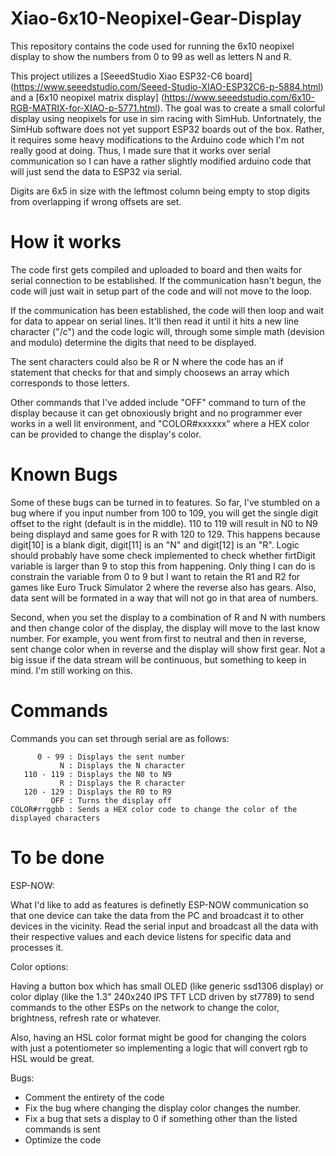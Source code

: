 # Xiao-6x10-Neopixel-Gear-Display
This repository contains the code used for running the 6x10 neopixel display to show the numbers from 0 to 99 as well as letters N and R.

This project utilizes a [SeeedStudio Xiao ESP32-C6 board] (https://www.seeedstudio.com/Seeed-Studio-XIAO-ESP32C6-p-5884.html) and a [6x10 neopixel matrix display] (https://www.seeedstudio.com/6x10-RGB-MATRIX-for-XIAO-p-5771.html). The goal was to create a small colorful display using neopixels for use in sim racing with SimHub. 
Unfortnately, the SimHub software does not yet support ESP32 boards out of the box. Rather, it requires some heavy modifications to the Arduino code which I'm not really good at doing. Thus, I made sure that it works over serial communication so I can have a rather slightly modified arduino code that will just send the data to ESP32 via serial. 

Digits are 6x5 in size with the leftmost column being empty to stop digits from overlapping if wrong offsets are set.

# How it works
The code first gets compiled and uploaded to board and then waits for serial connection to be established. If the communication hasn't begun, the code will just wait in setup part of the code and will not move to the loop. 

If the communication has been established, the code will then loop and wait for data to appear on serial lines. It'll then read it until it hits a new line character ("/c") and the code logic will, through some simple math (devision and modulo) determine the digits that need to be displayed. 

The sent characters could also be R or N where the code has an if statement that checks for that and simply choosews an array which corresponds to those letters. 

Other commands that I've added include "OFF" command to turn of the display because it can get obnoxiously bright and no programmer ever works in a well lit environment, and "COLOR#xxxxxx" where a HEX color can be provided to change the display's color. 

# Known Bugs
Some of these bugs can be turned in to features. 
So far, I've stumbled on a bug where if you input number from 100 to 109, you will get the single digit offset to the right (default is in the middle). 110 to 119 will result in N0 to N9 being displayd and same goes for R with 120 to 129. This happens because digit[10] is a blank digit, digit[11] is an "N" and digit[12] is an "R". Logic should probably have some check implemented to check whether firtDigit variable is larger than 9 to stop this from happening. Only thing I can do is constrain the variable from 0 to 9 but I want to retain the R1 and R2 for games like Euro Truck Simulator 2 where the reverse also has gears. Also, data sent will be formated in a way that will not go in that area of numbers. 

Second, when you set the display to a combination of R and N with numbers and then change color of the display, the display will move to the last know number. For example, you went from first to neutral and then in reverse, sent change color when in reverse and the display will show first gear. Not a big issue if the data stream will be continuous, but something to keep in mind. I'm still working on this. 

# Commands

Commands you can set through serial are as follows:
```
      0 - 99 : Displays the sent number
           N : Displays the N character
   110 - 119 : Displays the N0 to N9
           R : Displays the R character
   120 - 129 : Displays the R0 to R9
         OFF : Turns the display off
COLOR#rrggbb : Sends a HEX color code to change the color of the displayed characters
```

# To be done
ESP-NOW:

What I'd like to add as features is definetly ESP-NOW communication so that one device can take the data from the PC and broadcast it  to other devices in the vicinity. Read the serial input and broadcast all the data with their respective values and each device       listens for specific data and processes it. 

Color options: 

Having a button box which has small OLED (like generic ssd1306 display) or color diplay (like the 1.3" 240x240 IPS TFT LCD driven by     st7789) to send commands to the other ESPs on the network to change the color, brightness, refresh rate or whatever. 

Also, having an HSL color format might be good for changing the colors with just a potentiometer so implementing a logic that will convert rgb to HSL would be great.

Bugs:

- Comment the entirety of the code
- Fix the bug where changing the display color changes the number.
- Fix a bug that sets a display to 0 if something other than the listed commands is sent
- Optimize the code
